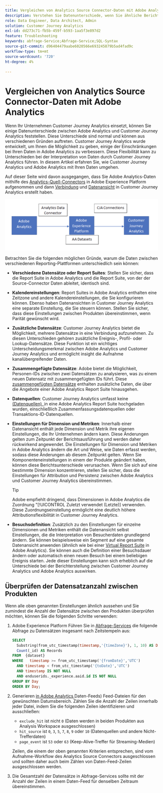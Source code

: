 ```yaml
---
title: Vergleichen von Analytics Source Connector-Daten mit Adobe Analytics
description: Verstehen Sie Datenunterschiede, wenn Sie ähnliche Berichte in Adobe Analytics und Customer Journey Analytics anzeigen.
role: Data Engineer, Data Architect, Admin
solution: Customer Journey Analytics
exl-id: dd273c71-fb5b-459f-b593-1aa5f3e897d2
feature: Troubleshooting
keywords: abfrage-Service;Abfrage-Service;SQL-Syntax
source-git-commit: d96404479aabe6020566e693245879b5ad4fad9c
workflow-type: tm+mt
source-wordcount: '720'
ht-degree: 4%

---
```


# Vergleichen von Analytics Source Connector-Daten mit Adobe Analytics

Wenn Ihr Unternehmen Customer Journey Analytics einsetzt, können Sie einige Datenunterschiede zwischen Adobe Analytics und Customer Journey Analytics feststellen. Diese Unterschiede sind normal und können aus verschiedenen Gründen auftreten. Customer Journey Analytics wurde entwickelt, um Ihnen die Möglichkeit zu geben, einige der Einschränkungen bei Ihren Daten in Adobe Analytics zu verbessern. Diese Flexibilität kann zu Unterschieden bei der Interpretation von Daten durch Customer Journey Analytics führen. In diesem Artikel erfahren Sie, wie Customer Journey Analytics und Adobe Analytics mit Ihren Daten umgehen.

Auf dieser Seite wird davon ausgegangen, dass Sie Adobe Analytics-Daten mithilfe des [Analytics-Quell-Connectors](https://experienceleague.adobe.com/de/docs/experience-platform/sources/ui-tutorials/create/adobe-applications/analytics) in Adobe Experience Platform aufgenommen und dann [Verbindung](/help/connections/overview.md) und [Datenansicht](/help/data-views/data-views.md) in Customer Journey Analytics erstellt haben.

![Der Datenfluss von Adobe Analytics über den Daten-Connector zu Adobe Experience Platform und zu Customer Journey Analytics mithilfe von CJA-Verbindungen.](assets/compare.png)

Betrachten Sie die folgenden möglichen Gründe, warum die Daten zwischen verschiedenen Reporting-Plattformen unterschiedlich sein können:

* **Verschiedene Datensätze oder Report Suites**: Stellen Sie sicher, dass die Report Suite in Adobe Analytics und die Report Suite, von der der Source-Connector Daten ableitet, identisch sind.
* **Kalendereinstellungen**: Report Suites in Adobe Analytics enthalten eine Zeitzone und andere Kalendereinstellungen, die Sie konfigurieren können. Ebenso haben Datenansichten in Customer Journey Analytics eine separate Einstellung, die Sie steuern können. Stellen Sie sicher, dass diese Einstellungen zwischen Produkten übereinstimmen, wenn Parität gewünscht wird.
* **Zusätzliche Datensätze**: Customer Journey Analytics bietet die Möglichkeit, mehrere Datensätze in eine Verbindung aufzunehmen. Zu diesen Unterschieden gehören zusätzliche Ereignis-, Profil- oder Lookup-Datensätze. Diese Funktion ist ein wichtiges Unterscheidungsmerkmal zwischen Adobe Analytics und Customer Journey Analytics und ermöglicht insight die Aufnahme kanalübergreifender Daten.
* **Zusammengefügte Datensätze**: Adobe bietet die Möglichkeit, Personen-IDs zwischen zwei Datensätzen zu analysieren, was zu einem neuen Datensatz mit zusammengefügten IDs führt. Diese [zusammengefügten Datensätze](/help/stitching/overview.md) enthalten zusätzliche Daten, die über die Angebote einer Adobe Analytics Report Suite hinausgehen.
* **Datenquellen**: Customer Journey Analytics umfasst keine [ (Datenquellen), ](https://experienceleague.adobe.com/en/docs/analytics/import/data-sources/overview) in eine Adobe Analytics Report Suite hochgeladen wurden, einschließlich Zusammenfassungsdatenquellen oder Transaktions-ID-Datenquellen.
* **Einstellungen für Dimension und Metriken**: Innerhalb einer Datenansicht enthält jede Dimension und Metrik ihre eigenen Einstellungen, die Ihr Unternehmen ändern kann. Diese Änderungen gelten zum Zeitpunkt der Berichtsausführung und werden daher rückwirkend angewendet. Die Einstellungen für Dimension und Metriken in Adobe Analytics ändern die Art und Weise, wie Daten erfasst werden, sodass diese Änderungen ab diesem Zeitpunkt gelten. Wenn Sie Komponenteneinstellungen in einem der Produkte geändert haben, können diese Berichtsunterschiede verursachen. Wenn Sie sich auf eine bestimmte Dimension konzentrieren, stellen Sie sicher, dass die Einstellungen für Attribution und Persistenz zwischen Adobe Analytics und Customer Journey Analytics übereinstimmen.

  >[!TIP]
  >
  >Adobe empfiehlt dringend, dass Dimensionen in Adobe Analytics die Zuordnung &quot;[!UICONTROL Zuletzt verwendet (Letzte)] verwenden. Diese Zuordnungseinstellung ermöglicht eine deutlich höhere Attributionsflexibilität in Customer Journey Analytics.

* **Besuchsdefinition**: Zusätzlich zu den Einstellungen für einzelne Dimensionen und Metriken enthält die Datenansicht selbst Einstellungen, die die Interpretation von Besucherdaten grundlegend ändern. Sie können beispielsweise ein Segment auf eine gesamte Datenansicht anwenden (ähnlich wie bei einer [Virtual Report Suite](https://experienceleague.adobe.com/en/docs/analytics/components/virtual-report-suites/vrs-about) in Adobe Analytics). Sie können auch die Definition einer Besuchsdauer ändern oder automatisch einen neuen Besuch bei einem beliebigen Ereignis starten. Jede dieser Einstellungen kann sich erheblich auf die Unterschiede bei der Berichterstellung zwischen Customer Journey Analytics und Adobe Analytics auswirken.

## Überprüfen der Datensatzanzahl zwischen Produkten

Wenn alle oben genannten Einstellungen ähnlich aussehen und Sie zumindest die Anzahl der Datensätze zwischen den Produkten überprüfen möchten, können Sie die folgenden Schritte verwenden:

1. Adobe Experience Platform Führen Sie in [Abfrage-Services](https://experienceleague.adobe.com/de/docs/experience-platform/query/home) die folgende Abfrage zu Datensätzen insgesamt nach Zeitstempeln aus:

   ```sql
   SELECT
     Substring(from_utc_timestamp(timestamp,'{timeZone}'), 1, 10) AS Day,
     Count(_id) AS Records
   FROM  {dataset}
   WHERE   timestamp >= from_utc_timestamp('{fromDate}','UTC')
     AND timestamp < from_utc_timestamp('{toDate}','UTC')
     AND timestamp IS NOT NULL
     AND enduserids._experience.aaid.id IS NOT NULL
   GROUP BY Day
   ORDER BY Day;
   ```

1. Generieren [ in Adobe Analytics ](https://experienceleague.adobe.com/de/docs/analytics/export/analytics-data-feed/data-feed-overview)Daten-Feeds) Feed-Dateien für den gewünschten Datumsbereich. Zählen Sie die Anzahl der Zeilen innerhalb jeder Datei, indem Sie die folgenden Zeilen identifizieren und ausschließen:

   * `exclude_hit` ist nicht `0` (Daten werden in beiden Produkten aus Analysis Workspace ausgeschlossen)
   * `hit_source` ist `0`, `3`, `5`, `7`, `8`, `9` oder `10` (Datenquellen und andere Nicht-Trefferdaten)
   * `page_event` ist `53` oder `63` (Keep-Alive-Treffer für Streaming-Medien)

   Zeilen, die einem der oben genannten Kriterien entsprechen, sind vom Aufnahme-Workflow des Analytics Source Connectors ausgeschlossen und sollten daher auch beim Zählen von Daten-Feed-Zeilen ausgeschlossen werden.

1. Die Gesamtzahl der Datensätze in Abfrage-Services sollte mit der Anzahl der Zeilen in einem Daten-Feed für denselben Zeitraum übereinstimmen.
